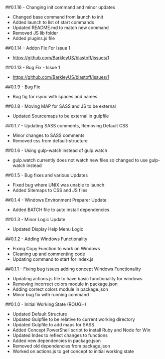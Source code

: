 ##0.1.16 - Changing init command and minor updates
* Changed base command from launch to init
* Added launch to list of start commands
* Updated README.md to match new command
* Removed JS lib folder
* Added plugins.js file

##0.1.14 - Addon Fix For Issue 1
* https://github.com/BarkleyUS/blastoff/issues/1

##0.1.13 - Bug Fix - Issue 1
* https://github.com/BarkleyUS/blastoff/issues/1

##0.1.9 - Bug Fix
* Bug fig for rsync with spaces and names

##0.1.8 - Moving MAP for SASS and JS to be external
* Updated Sourcemaps to be external in gulpfile

##0.1.7 - Updating SASS comments, Removing Default CSS
* Minor changes to SASS comments
* Removed css from default-structure

##0.1.6 - Using gulp-watch instead of gulp.watch
* gulp.watch currently does not watch new files so changed to use gulp-watch instead

##0.1.5 - Bug fixes and various Updates
* Fixed bug where UNIX was unable to launch
* Added Sitemaps to CSS and JS files


##0.1.4 - Windows Environment Preparer Update
* Added BATCH file to auto install dependencies

##0.1.3 - Minor Logic Update
* Updated Display Help Menu Logic

##0.1.2 - Adding Windows Functionality
* Fixing Copy Function to work on Windows
* Cleaning up and commenting code
* Updating command to start for index.js

##0.1.1 - Fixing bug issues adding concept Windows Functionality
* Updating actions.js file to have basic functionality for windows
* Removing incorrect colors module in package.json
* Adding correct colors module in package.json
* Minor bug fix with running command

##0.1.0 - Initial Working State (ROUGH)
* Updated Default Structure
* Updated Gulpfile to be relative to current working directory
* Updated Gulpfile to add maps for SASS
* Added Concept PowerShell script to install Ruby and Node for Win
* Updated Index to reflect changes to functions
* Added new dependencies in package.json
* Removed old dependencies from package.json
* Worked on actions.js to get concept to initial working state
